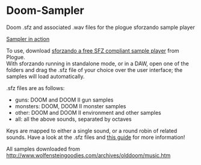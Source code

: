 # Doom-Sampler
Doom .sfz and associated .wav files for the plogue sforzando sample player

[Sampler in action](https://www.youtube.com/watch?v=WTJy4zaw2kg)

To use, download [sforzando a free SFZ compliant sample player](https://www.plogue.com/products/sforzando.html) from Plogue.  
With sforzando running in standalone mode, or in a DAW, open one of the folders and drag the .sfz file of your choice over the user interface; the samples will load automatically. 

.sfz files are as follows:
- guns: DOOM and DOOM II gun samples
- monsters: DOOM, DOOM II monster samples
- other: DOOM and DOOM II environment and other samples 
- all: all the above sounds, separated by octaves

Keys are mapped to either a single sound, or a round robin of related sounds. Have a look at the .sfz files and [this guide](https://sfzformat.com) for more information! 

All samples downloaded from http://www.wolfensteingoodies.com/archives/olddoom/music.htm
